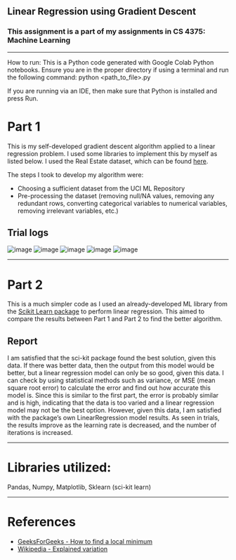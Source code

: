 ## Linear Regression using Gradient Descent

### This assignment is a part of my assignments in CS 4375: Machine Learning

---

How to run: This is a Python code generated with Google Colab Python notebooks. Ensure you are in the proper directory if using a terminal and run the following command: python <path_to_file>.py

If you are running via an IDE, then make sure that Python is installed and press Run.

# Part 1

This is my self-developed gradient descent algorithm applied to a linear regression problem. I used some libraries to implement this by myself as listed below. I used the Real Estate dataset, which can be found [here](https://archive.ics.uci.edu/dataset/477/real+estate+valuation+data+set).

The steps I took to develop my algorithm were:

- Choosing a sufficient dataset from the UCI ML Repository
- Pre-processing the dataset (removing null/NA values, removing any redundant rows, converting categorical variables to numerical variables, removing irrelevant variables, etc.)

## Trial logs
![image](https://github.com/pranavn21/Machine-Learning-Projects/assets/72369124/5d0f2d59-7ac1-476b-8bb6-137f121ae87a)
![image](https://github.com/pranavn21/Machine-Learning-Projects/assets/72369124/2373233b-d911-4e18-a835-2cd6607c3351)
![image](https://github.com/pranavn21/Machine-Learning-Projects/assets/72369124/5fca8520-d8e3-41b8-a94a-7241c113ad4e)
![image](https://github.com/pranavn21/Machine-Learning-Projects/assets/72369124/0dbbc783-0839-4aa5-8ce0-f68b32c8d16c)
![image](https://github.com/pranavn21/Machine-Learning-Projects/assets/72369124/94650eb4-f234-4e8d-aaf8-1e9716e4b78d)

---

# Part 2

This is a much simpler code as I used an already-developed ML library from the [Scikit Learn package](https://scikit-learn.org/) to perform linear regression. This aimed to compare the results between Part 1 and Part 2 to find the better algorithm.

## Report
I am satisfied that the sci-kit package found the best solution, given this data. If there was better data, then the output from this model would be better, but a linear regression model can only be so good, given this data. I can check by using statistical methods such as variance, or MSE (mean square root error) to calculate the error and find out how accurate this model is. Since this is similar to the first part, the error is probably similar and is high, indicating that the data is too varied and a linear regression model may not be the best option. However, given this data, I am satisfied with the package’s own LinearRegression model results. As seen in trials, the results improve as the learning rate is decreased, and the number of iterations is increased.

---

# Libraries utilized:

Pandas, Numpy, Matplotlib, Sklearn (sci-kit learn)

---

# References

- [GeeksForGeeks - How to find a local minimum](https://www.geeksforgeeks.org/how-to-implement-a-gradient-descent-in-python-to-find-a-local-minimum/)
- [Wikipedia - Explained variation](https://en.wikipedia.org/wiki/Explained_variation)

